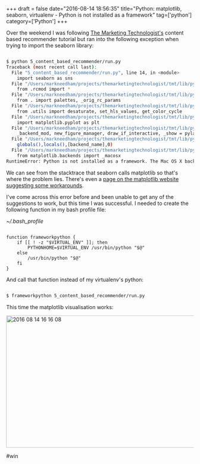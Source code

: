+++
draft = false
date="2016-08-14 18:56:35"
title="Python: matplotlib, seaborn, virtualenv - Python is not installed as a framework"
tag=['python']
category=['Python']
+++

<p>
Over the weekend I was following <a href="https://github.com/thomhopmans/themarketingtechnologist">The Marketing Technologist's</a> content based recommender tutorial but ran into the following exception when trying to import the seaborn library:
</p>



~~~bash

$ python 5_content_based_recommender/run.py 
Traceback (most recent call last):
  File "5_content_based_recommender/run.py", line 14, in <module>
    import seaborn as sns
  File "/Users/markneedham/projects/themarketingtechnologist/tmt/lib/python2.7/site-packages/seaborn/__init__.py", line 6, in <module>
    from .rcmod import *
  File "/Users/markneedham/projects/themarketingtechnologist/tmt/lib/python2.7/site-packages/seaborn/rcmod.py", line 8, in <module>
    from . import palettes, _orig_rc_params
  File "/Users/markneedham/projects/themarketingtechnologist/tmt/lib/python2.7/site-packages/seaborn/palettes.py", line 12, in <module>
    from .utils import desaturate, set_hls_values, get_color_cycle
  File "/Users/markneedham/projects/themarketingtechnologist/tmt/lib/python2.7/site-packages/seaborn/utils.py", line 12, in <module>
    import matplotlib.pyplot as plt
  File "/Users/markneedham/projects/themarketingtechnologist/tmt/lib/python2.7/site-packages/matplotlib/pyplot.py", line 114, in <module>
    _backend_mod, new_figure_manager, draw_if_interactive, _show = pylab_setup()
  File "/Users/markneedham/projects/themarketingtechnologist/tmt/lib/python2.7/site-packages/matplotlib/backends/__init__.py", line 32, in pylab_setup
    globals(),locals(),[backend_name],0)
  File "/Users/markneedham/projects/themarketingtechnologist/tmt/lib/python2.7/site-packages/matplotlib/backends/backend_macosx.py", line 24, in <module>
    from matplotlib.backends import _macosx
RuntimeError: Python is not installed as a framework. The Mac OS X backend will not be able to function correctly if Python is not installed as a framework. See the Python documentation for more information on installing Python as a framework on Mac OS X. Please either reinstall Python as a framework, or try one of the other backends. If you are Working with Matplotlib in a virtual enviroment see 'Working with Matplotlib in Virtual environments' in the Matplotlib FAQ
~~~

<p>
We can see from the stacktrace that seaborn calls matplotlib so that's where the problem lies. There's even a <a href="http://matplotlib.org/faq/virtualenv_faq.html">page on the matplotlib website suggesting some workarounds</a>.
</p>


<p>
I've come across this error before and been unable to get any of the suggestions to work, but this time I was successful. I needed to create the following function in my bash profile file:
</p>


<p>
<cite>
~/.bash_profile
</cite>
</p>



~~~text

function frameworkpython {
    if [[ ! -z "$VIRTUAL_ENV" ]]; then
        PYTHONHOME=$VIRTUAL_ENV /usr/bin/python "$@"
    else
        /usr/bin/python "$@"
    fi
}
~~~

<p>
And call that function instead of my virtualenv's python:
</p>



~~~bash

$ frameworkpython 5_content_based_recommender/run.py 
~~~

<p>This time the matplotlib visualisation works:</p>


<div>
<img src="{{<siteurl>}}/uploads/2016/08/2016-08-14_16-16-08.png" alt="2016 08 14 16 16 08" title="2016-08-14_16-16-08.png" border="0" width="553" height="355" />
</div>

<p>#win</p>

